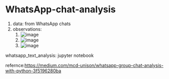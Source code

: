 # WhatsApp-chat-analysis
1. data: from WhatsApp chats
2. observations:
   1. ![image](https://user-images.githubusercontent.com/88727996/129226428-0cf986e7-582e-4e88-8fb6-2542ae202978.png)
   2. ![image](https://user-images.githubusercontent.com/88727996/129226524-8510b265-3f21-452d-9a38-e9ee0f04f222.png)
   3. ![image](https://user-images.githubusercontent.com/88727996/129226614-ac0952ae-fa1b-441f-944a-947e70cb15b1.png)

whatsapp_text_analysis: jupyter notebook 

refernce:https://medium.com/mcd-unison/whatsapp-group-chat-analysis-with-python-3f5196280ba
